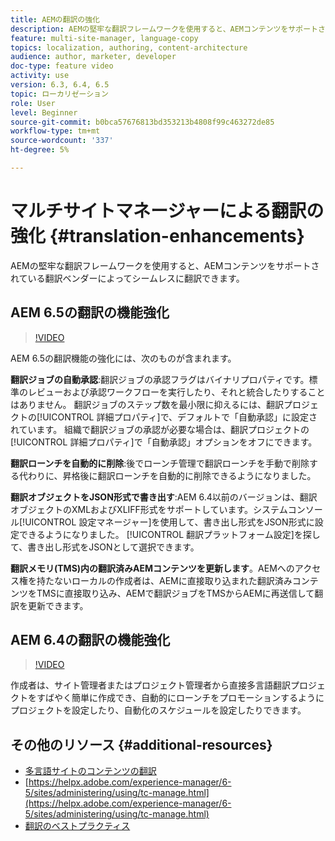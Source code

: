 ```yaml
---
title: AEMの翻訳の強化
description: AEMの堅牢な翻訳フレームワークを使用すると、AEMコンテンツをサポートされている翻訳ベンダーによってシームレスに翻訳できます。 最新の機能強化について説明します。
feature: multi-site-manager, language-copy
topics: localization, authoring, content-architecture
audience: author, marketer, developer
doc-type: feature video
activity: use
version: 6.3, 6.4, 6.5
topic: ローカリゼーション
role: User
level: Beginner
source-git-commit: b0bca57676813bd353213b4808f99c463272de85
workflow-type: tm+mt
source-wordcount: '337'
ht-degree: 5%

---
```



# マルチサイトマネージャーによる翻訳の強化 {#translation-enhancements}

AEMの堅牢な翻訳フレームワークを使用すると、AEMコンテンツをサポートされている翻訳ベンダーによってシームレスに翻訳できます。

## AEM 6.5の翻訳の機能強化

>[!VIDEO](https://video.tv.adobe.com/v/27405?quality=9&learn=on)

AEM 6.5の翻訳機能の強化には、次のものが含まれます。

**翻訳ジョブの自動承認**:翻訳ジョブの承認フラグはバイナリプロパティです。標準のレビューおよび承認ワークフローを実行したり、それと統合したりすることはありません。 翻訳ジョブのステップ数を最小限に抑えるには、翻訳プロジェクトの[!UICONTROL 詳細プロパティ]で、デフォルトで「自動承認」に設定されています。 組織で翻訳ジョブの承認が必要な場合は、翻訳プロジェクトの[!UICONTROL 詳細プロパティ]で「自動承認」オプションをオフにできます。

**翻訳ローンチを自動的に削除**:後でローンチ管理で翻訳ローンチを手動で削除する代わりに、昇格後に翻訳ローンチを自動的に削除できるようになりました。

**翻訳オブジェクトをJSON形式で書き出す**:AEM 6.4以前のバージョンは、翻訳オブジェクトのXMLおよびXLIFF形式をサポートしています。システムコンソール[!UICONTROL 設定マネージャー]を使用して、書き出し形式をJSON形式に設定できるようになりました。 [!UICONTROL 翻訳プラットフォーム設定]を探して、書き出し形式をJSONとして選択できます。

**翻訳メモリ(TMS)内の翻訳済みAEMコンテンツを更新します**。AEMへのアクセス権を持たないローカルの作成者は、AEMに直接取り込まれた翻訳済みコンテンツをTMSに直接取り込み、AEMで翻訳ジョブをTMSからAEMに再送信して翻訳を更新できます。

## AEM 6.4の翻訳の機能強化

>[!VIDEO](https://video.tv.adobe.com/v/21309?quality=9&learn=on)

作成者は、サイト管理者またはプロジェクト管理者から直接多言語翻訳プロジェクトをすばやく簡単に作成でき、自動的にローンチをプロモーションするようにプロジェクトを設定したり、自動化のスケジュールを設定したりできます。

## その他のリソース {#additional-resources}

* [多言語サイトのコンテンツの翻訳](https://helpx.adobe.com/jp/experience-manager/6-5/sites/administering/using/translation.html)
* [https://helpx.adobe.com/experience-manager/6-5/sites/administering/using/tc-manage.html](https://helpx.adobe.com/experience-manager/6-5/sites/administering/using/tc-manage.html)
* [翻訳のベストプラクティス](https://helpx.adobe.com/experience-manager/6-5/sites/administering/using/tc-bp.html)